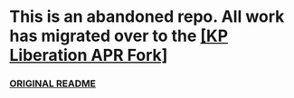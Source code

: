 # This is an abandoned repo. All work has migrated over to the [[KP Liberation APR Fork]](https://github.com/moistbois/moist-liberation-apr/)

### [ORIGINAL README](KP-README.md)
